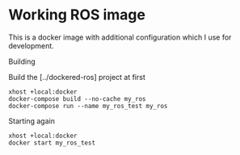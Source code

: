 # Working ROS image

This is a docker image with additional configuration which I use for development.

Building

Build the [../dockered-ros] project at first

```
xhost +local:docker
docker-compose build --no-cache my_ros
docker-compose run --name my_ros_test my_ros
```

Starting again

```
xhost +local:docker
docker start my_ros_test
```